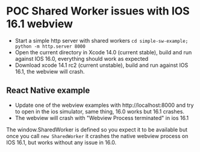 # POC Shared Worker issues with IOS 16.1 webview

- Start a simple http server with shared workers `cd simple-sw-example; python -m http.server 8000`
- Open the current directory in Xcode 14.0 (current stable), build and run against IOS 16.0, everything should work as expected
- Download xcode 14.1 rc2 (current unstable), build and run against IOS 16.1, the webview will crash.

## React Native example

- Update one of the webview examples with http://localhost:8000 and try to open in the ios simulator, same thing, 16.0 works but 16.1 crashes.
- The webview will crash with "Webview Process terminated" in ios 16.1


The window.SharedWorker is defined so you expect it to be available but once you call `new SharedWorker` it crashes the native webview process on IOS 16.1, but works without any issue in 16.0.
